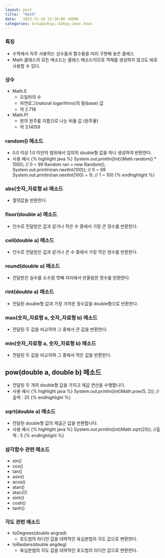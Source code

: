 ```yaml
---
layout: post
title:  "Math"
date:   2023-12-20 13:39:00 +0900
categories: Group&nbsp;:&nbsp;Java Java
---
```


### 특징

- 수학에서 자주 사용하는 상수들과 함수들을 미리 구현해 놓은 클래스
- Math 클래스의 모든 메소드는 클래스 메소드이므로 객체를 생성하지 않고도 바로 사용할 수 있다.

### 상수

- Math.E
    - 오일러의 수
    - 자연로그(natural logarithms)의 밑(base) 값
    - 약 2.718
- Math.PI
    - 원의 원주를 지름으로 나눈 비율 값 (원주율)
    - 약 3.14159

### random() 메소드

- 0.0 이상 1.0 미만의 범위에서 임의의 double형 값을 하나 생성하여 반환한다.
- 사용 예시
{% highlight java %}
System.out.println((int)(Math.random() * 100)); // 0 ~ 99
Random ran = new Random();
System.out.println(ran.nextInt(100));           // 0 ~ 99
System.out.println(ran.nextInt(100) + 1);           // 1 ~ 100
{% endhighlight %}

### abs(숫자_자료형 a) 메소드

- 절댓값을 반환한다.

### floor(double a) 메소드

- 인수로 전달받은 값과 같거나 작은 수 중에서 가장 큰 정수를 반환한다.

### ceil(double a) 메소드

- 인수로 전달받은 값과 같거나 큰 수 중에서 가장 작은 정수를 반환한다.

### round(double a) 메소드

- 전달받은 실수를 소수점 첫째 자리에서 반올림한 정수를 반환한다.

### rint(double a) 메소드

- 전달된 double형 값과 가장 가까운 정수값을 double형으로 반환한다.

### max(숫자_자료형 a, 숫자_자료형 b) 메소드

- 전달된 두 값을 비교하여 그 중에서 큰 값을 반환한다.

### min(숫자_자료형 a, 숫자_자료형 b) 메소드

- 전달된 두 값을 비교하여 그 중에서 작은 값을 반환한다.

## pow(double a, double b) 메소드

- 전달된 두 개의 double형 값을 가지고 제곱 연산을 수행합니다.
- 사용 예시
{% highlight java %}
System.out.println((int)Math.pow(5, 2)); //출력 : 25
{% endhighlight %}

### sqrt(double a) 메소드

- 전달된 double형 값의 제곱근 값을 반환합니다.
- 사용 예시
{% highlight java %}
System.out.println((int)Math.sqrt(25)); //출력 : 5
{% endhighlight %}

### 삼각함수 관련 메소드

- sin()
- cos()
- tan()
- asin()
- acos()
- atan()
- atan2()
- sinh()
- cosh()
- tanh()

### 각도 관련 메소드

- toDegrees(double angrad)
    - 호도법의 라디안 값을 대략적인 육십분법의 각도 값으로 변환한다.
- toRaidans(double angdeg)
    - 육십분법의 각도 값을 대략적인 호도법의 라디안 값으로 변환한다.